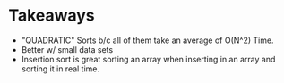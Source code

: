 # Takeaways
- "QUADRATIC" Sorts b/c all of them take an average of O(N^2) Time.
- Better w/ small data sets
- Insertion sort is great sorting an array when inserting in an array and sorting it in real time.